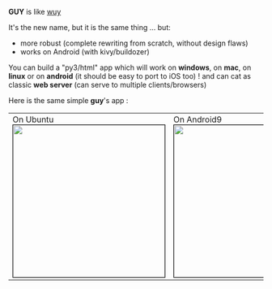 **GUY** is like [wuy](https://github.com/manatlan/wuy)

It's the new name, but it is the same thing ... but:

* more robust (complete rewriting from scratch, without design flaws)
* works on Android (with kivy/buildozer)

You can build a "py3/html" app which will work on **windows**, on **mac**, on **linux** or on **android** (it should be easy to port to iOS too) ! and can cat as classic **web server** (can serve to multiple clients/browsers)

Here is the same simple **guy**'s app :
<p align="center">
    <table>
        <tr>
            <td valign="top">
                On Ubuntu<br>
<img src="https://github.com/manatlan/guy/blob/master/wiki/shot_ubuntu.png" width="300" border="1" style="border:1px solid black"/>             </td>
            <td valign="top">
                On Android9<br>
    <img src="https://github.com/manatlan/guy/blob/master/wiki/shot_android9.png" width="300" border="1" style="border:1px solid black"/>                
           </td>
        </tr>
    </table>

</p>
